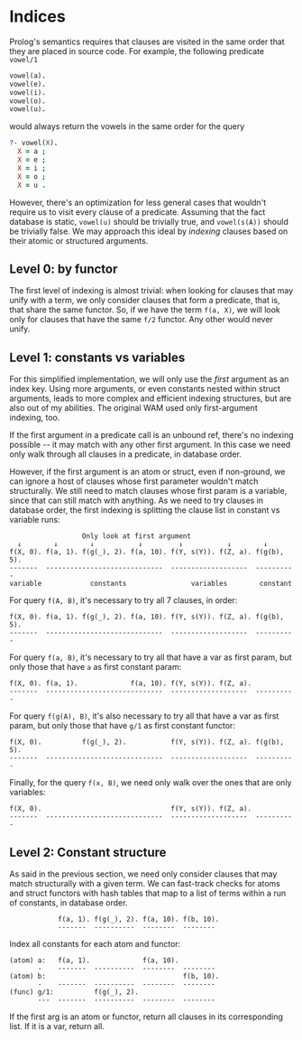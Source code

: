 # Indices

Prolog's semantics requires that clauses are visited in the same order that they are
placed in source code. For example, the following predicate `vowel/1`

```prolog
vowel(a).
vowel(e).
vowel(i).
vowel(o).
vowel(u).
```

would always return the vowels in the same order for the query

```prolog
?- vowel(X).
  X = a ;
  X = e ;
  X = i ;
  X = o ;
  X = u .
```

However, there's an optimization for less general cases that wouldn't require us to visit
every clause of a predicate.
Assuming that the fact database is static, `vowel(u)` should be trivially true, and
`vowel(s(A))` should be trivially false.
We may approach this ideal by _indexing_ clauses based on their atomic or structured arguments.

## Level 0: by functor

The first level of indexing is almost trivial: when looking for clauses that may unify with a
term, we only consider clauses that form a predicate, that is, that share the same functor.
So, if we have the term `f(a, X)`, we will look only for clauses that have the same `f/2` functor.
Any other would never unify. 

## Level 1: constants vs variables

For this simplified implementation, we will only use the _first_ argument as an index key.
Using more arguments, or even constants nested within struct arguments, leads to more complex and
efficient indexing structures, but are also out of my abilities.
The original WAM used only first-argument indexing, too.

If the first argument in a predicate call is an unbound ref, there's no indexing possible --
it may match with any other first argument. In this case we need only walk through all clauses
in a predicate, in database order.

However, if the first argument is an atom or struct, even if non-ground, we can ignore a
host of clauses whose first parameter wouldn't match structurally.
We still need to match clauses whose first param is a variable, since that can still match with
anything.
As we need to try clauses in database order, the first indexing is splitting the clause list in
constant vs variable runs:

                      Only look at first argument
      ↓        ↓        ↓           ↓         ↓           ↓        ↓
    f(X, 0). f(a, 1). f(g(_), 2). f(a, 10). f(Y, s(Y)). f(Z, a). f(g(b), 5).
    -------  -----------------------------  -------------------  ----------
    variable            constants                variables        constant

For query `f(A, B)`, it's necessary to try all 7 clauses, in order:

    f(X, 0). f(a, 1). f(g(_), 2). f(a, 10). f(Y, s(Y)). f(Z, a). f(g(b), 5).
    -------  -----------------------------  -------------------  ----------

For query `f(a, B)`, it's necessary to try all that have a var as first param, but only those that 
have `a` as first constant param:

    f(X, 0). f(a, 1).             f(a, 10). f(Y, s(Y)). f(Z, a).             
    -------  -----------------------------  -------------------  ----------

For query `f(g(A), B)`, it's also necessary to try all that have a var as first param, but only those that 
have `g/1` as first constant functor:

    f(X, 0).          f(g(_), 2).           f(Y, s(Y)). f(Z, a). f(g(b), 5).
    -------  -----------------------------  -------------------  ----------

Finally, for the query `f(x, B)`, we need only walk over the ones that are only variables:

    f(X, 0).                                f(Y, s(Y)). f(Z, a).            
    -------  -----------------------------  -------------------  ----------

## Level 2: Constant structure

As said in the previous section, we need only consider clauses that may match structurally with a given term.
We can fast-track checks for atoms and struct functors with hash tables that map to a list of terms within a
run of constants, in database order.

                f(a, 1). f(g(_), 2). f(a, 10). f(b, 10).
                -------  ----------  --------  --------

Index all constants for each atom and functor:

    (atom) a:   f(a, 1).             f(a, 10).
           -    -------  ----------  --------  --------
    (atom) b:                                  f(b, 10).
           -    -------  ----------  --------  --------
    (func) g/1:          f(g(_), 2).
           ---  -------  ----------  --------  --------
  
If the first arg is an atom or functor, return all clauses in its corresponding list. If it is a var, return all.
